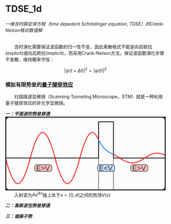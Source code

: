 # TDSE_1d
###### 一维含时薛定谔方程（time depedent Schrödinger equation, TDSE）的Crank-Nelson格式数值解  

&emsp;&emsp;含时演化需要保证波函数的归一性不变，因此离散格式不能是向前欧拉(explicit)或向后欧拉(implicit)，而采用Crank-Nelson方法，保证波函数演化步骤不发散，维持概率守恒：  

$$
|\psi(t+\Delta t)|^2=|\psi(t)|^2
$$  

### 模拟有限势垒的[量子隧穿效应](https://en.wikipedia.org/wiki/Quantum_tunnelling)  
&emsp;&emsp;扫描隧道显微镜（Scanning Tunneling Microscope，STM）就是一种利用量子隧穿效应的非光学显微镜。    

***一：平面波的势垒穿透***   
![qt-1](pic/energy_of_the_tunnelled_particle.png)
&emsp;&emsp;入射波为$Ae^{ikx}$碰上处于$x=[0, d]$之间的势场$V(x)$  

***二：高斯波包势垒穿透***   

***三：谐振子势***  